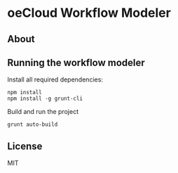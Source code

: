 # oeCloud Workflow Modeler

## About


## Running the workflow modeler

Install all required dependencies:

```
npm install
npm install -g grunt-cli
```

Build and run the project

```
grunt auto-build
```


## License

MIT

